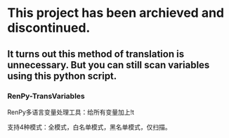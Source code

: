 # This project has been archieved and discontinued. 

## It turns out this method of translation is unnecessary. But you can still scan variables using this python script.

### RenPy-TransVariables
RenPy多语言变量处理工具：给所有变量加上!t

支持4种模式：全模式，白名单模式，黑名单模式，仅扫描。
